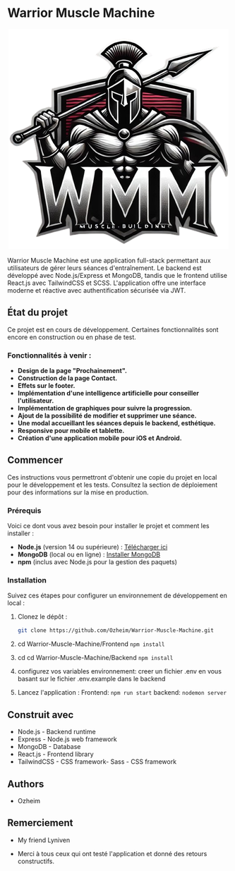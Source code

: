 # Warrior Muscle Machine

<p align="center">
  <img src="https://github.com/Ozheim/Warrior-Muscle-Machine/raw/main/Warrior%20Muscle%20Machine/Frontend/src/assets/WMM.png" alt="Logo du projet" />
</p>

Warrior Muscle Machine est une application full-stack permettant aux utilisateurs de gérer leurs séances d'entraînement. Le backend est développé avec Node.js/Express et MongoDB, tandis que le frontend utilise React.js avec TailwindCSS et SCSS. L'application offre une interface moderne et réactive avec authentification sécurisée via JWT.

## État du projet

Ce projet est en cours de développement. Certaines fonctionnalités sont encore en construction ou en phase de test.

### Fonctionnalités à venir :

- **Design de la page "Prochainement".**
- **Construction de la page Contact.**
- **Effets sur le footer.**
- **Implémentation d'une intelligence artificielle pour conseiller l'utilisateur.**
- **Implémentation de graphiques pour suivre la progression.**
- **Ajout de la possibilité de modifier et supprimer une séance.**
- **Une modal accueillant les séances depuis le backend, esthétique.**
- **Responsive pour mobile et tablette.**
- **Création d'une application mobile pour iOS et Android.**

## Commencer

Ces instructions vous permettront d'obtenir une copie du projet en local pour le développement et les tests. Consultez la section de déploiement pour des informations sur la mise en production.

### Prérequis

Voici ce dont vous avez besoin pour installer le projet et comment les installer :

- **Node.js** (version 14 ou supérieure) : [Télécharger ici](https://nodejs.org/)
- **MongoDB** (local ou en ligne) : [Installer MongoDB](https://www.mongodb.com/try/download/community)
- **npm** (inclus avec Node.js pour la gestion des paquets)

### Installation

Suivez ces étapes pour configurer un environnement de développement en local :

1. Clonez le dépôt :

   ```bash
   git clone https://github.com/Ozheim/Warrior-Muscle-Machine.git

   ```

2. cd Warrior-Muscle-Machine/Frontend
   `npm install`

3. cd cd Warrior-Muscle-Machine/Backend
   `npm install`

4. configurez vos variables environnement:
   creer un fichier .env en vous basant sur
   le fichier .env.example dans le backend

6. Lancez l'application :
   Frontend:
   `npm run start`
   backend: `nodemon server`

## Construit avec

- Node.js - Backend runtime
- Express - Node.js web framework
- MongoDB - Database
- React.js - Frontend library
- TailwindCSS - CSS framework- Sass - CSS framework

## Authors

- Ozheim

## Remerciement

- My friend Lyniven

- Merci à tous ceux qui ont testé l'application et donné des retours constructifs.
